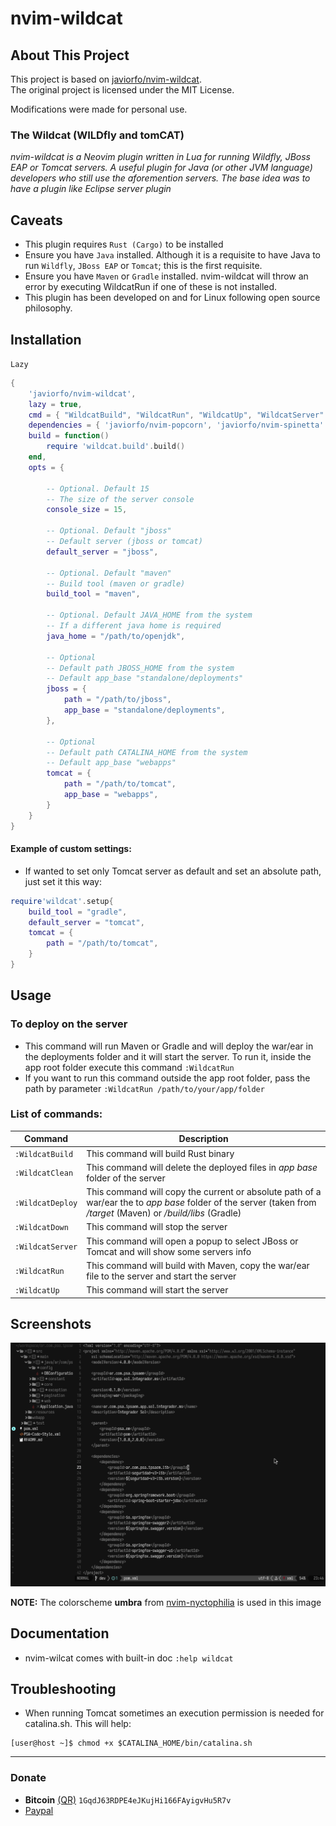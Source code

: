 <!-- markdownlint-disable MD013 -->

# nvim-wildcat

## About This Project

This project is based on [javiorfo/nvim-wildcat](https://github.com/javiorfo/nvim-wildcat).  
The original project is licensed under the MIT License.

Modifications were made for personal use.

### The Wildcat (WILDfly and tomCAT)

_nvim-wildcat is a Neovim plugin written in Lua for running Wildfly, JBoss EAP or Tomcat servers. A useful plugin for Java (or other JVM language) developers who still use the aforemention servers. The base idea was to have a plugin like Eclipse server plugin_

## Caveats

- This plugin requires `Rust (Cargo)` to be installed
- Ensure you have `Java` installed. Although it is a requisite to have Java to run `Wildfly`, `JBoss EAP` or `Tomcat`; this is the first requisite.
- Ensure you have `Maven` or `Gradle` installed. nvim-wildcat will throw an error by executing WildcatRun if one of these is not installed.
- This plugin has been developed on and for Linux following open source philosophy.

## Installation

`Lazy`

```lua
{
    'javiorfo/nvim-wildcat',
    lazy = true,
    cmd = { "WildcatBuild", "WildcatRun", "WildcatUp", "WildcatServer" },
    dependencies = { 'javiorfo/nvim-popcorn', 'javiorfo/nvim-spinetta' },
    build = function()
        require 'wildcat.build'.build()
    end,
    opts = {

        -- Optional. Default 15
        -- The size of the server console
        console_size = 15,

        -- Optional. Default "jboss"
        -- Default server (jboss or tomcat)
        default_server = "jboss",

        -- Optional. Default "maven"
        -- Build tool (maven or gradle)
        build_tool = "maven",

        -- Optional. Default JAVA_HOME from the system
        -- If a different java home is required
        java_home = "/path/to/openjdk",

        -- Optional
        -- Default path JBOSS_HOME from the system
        -- Default app_base "standalone/deployments"
        jboss = {
            path = "/path/to/jboss",
            app_base = "standalone/deployments",
        },

        -- Optional
        -- Default path CATALINA_HOME from the system
        -- Default app_base "webapps"
        tomcat = {
            path = "/path/to/tomcat",
            app_base = "webapps",
        }
    }
}
```

#### Example of custom settings:

- If wanted to set only Tomcat server as default and set an absolute path, just set it this way:

```lua
require'wildcat'.setup{
    build_tool = "gradle",
    default_server = "tomcat",
    tomcat = {
        path = "/path/to/tomcat",
    }
}
```

## Usage

### To deploy on the server

- This command will run Maven or Gradle and will deploy the war/ear in the deployments folder and it will start the server. To run it, inside the app root folder execute this command `:WildcatRun`
- If you want to run this command outside the app root folder, pass the path by parameter `:WildcatRun /path/to/your/app/folder`

### List of commands:

| Command          | Description                                                                                                                                                     |
| ---------------- | --------------------------------------------------------------------------------------------------------------------------------------------------------------- |
| `:WildcatBuild`  | This command will build Rust binary                                                                                                                             |
| `:WildcatClean`  | This command will delete the deployed files in _app base_ folder of the server                                                                                  |
| `:WildcatDeploy` | This command will copy the current or absolute path of a war/ear the to _app base_ folder of the server (taken from _/target_ (Maven) or _/build/libs_ (Gradle) |
| `:WildcatDown`   | This command will stop the server                                                                                                                               |
| `:WildcatServer` | This command will open a popup to select JBoss or Tomcat and will show some servers info                                                                        |
| `:WildcatRun`    | This command will build with Maven, copy the war/ear file to the server and start the server                                                                    |
| `:WildcatUp`     | This command will start the server                                                                                                                              |

## Screenshots

<img src="https://github.com/javiorfo/img/blob/master/nvim-wildcat/wildcat2.gif?raw=true" alt="wildcat" />

**NOTE:** The colorscheme **umbra** from [nvim-nyctophilia](https://github.com/javiorfo/nvim-nyctophilia) is used in this image

## Documentation

- nvim-wilcat comes with built-in doc `:help wildcat`

## Troubleshooting

- When running Tomcat sometimes an execution permission is needed for catalina.sh. This will help:

```console
[user@host ~]$ chmod +x $CATALINA_HOME/bin/catalina.sh
```

---

### Donate

- **Bitcoin** [(QR)](https://raw.githubusercontent.com/javiorfo/img/master/crypto/bitcoin.png) `1GqdJ63RDPE4eJKujHi166FAyigvHu5R7v`
- [Paypal](https://www.paypal.com/donate/?hosted_button_id=FA7SGLSCT2H8G)
